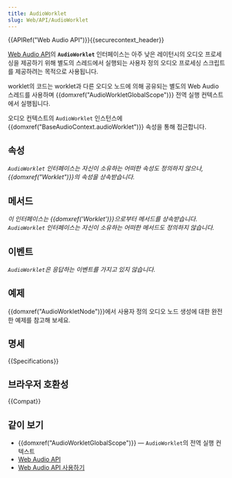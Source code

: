 ```yaml
---
title: AudioWorklet
slug: Web/API/AudioWorklet
---
```

{{APIRef("Web Audio API")}}{{securecontext_header}}

[Web Audio API](/ko/docs/Web/API/Web_Audio_API)의 **`AudioWorklet`** 인터페이스는 아주 낮은 레이턴시의 오디오 프로세싱을 제공하기 위해 별도의 스레드에서 실행되는 사용자 정의 오디오 프로세싱 스크립트를 제공하려는 목적으로 사용됩니다.

worklet의 코드는 worklet과 다른 오디오 노드에 의해 공유되는 별도의 Web Audio 스레드를 사용하며 {{domxref("AudioWorkletGlobalScope")}} 전역 실행 컨텍스트에서 실행됩니다.

오디오 컨텍스트의 `AudioWorklet` 인스턴스에 {{domxref("BaseAudioContext.audioWorklet")}} 속성을 통해 접근합니다.

## 속성

_`AudioWorklet` 인터페이스는 자신이 소유하는 어떠한 속성도 정의하지 않으나, {{domxref("Worklet")}}의 속성을 상속받습니다._

## 메서드

_이 인터페이스는 {{domxref('Worklet')}}으로부터 메서드를 상속받습니다. `AudioWorklet` 인터페이스는 자신이 소유하는 어떠한 메서드도 정의하지 않습니다._

## 이벤트

_`AudioWorklet`은 응답하는 이벤트를 가지고 있지 않습니다._

## 예제

{{domxref("AudioWorkletNode")}}에서 사용자 정의 오디오 노드 생성에 대한 완전한 예제를 참고해 보세요.

## 명세

{{Specifications}}

## 브라우저 호환성

{{Compat}}

## 같이 보기

- {{domxref("AudioWorkletGlobalScope")}} — `AudioWorklet`의 전역 실행 컨텍스트
- [Web Audio API](/ko/docs/Web/API/Web_Audio_API)
- [Web Audio API 사용하기](/ko/docs/Web/API/Web_Audio_API/Using_Web_Audio_API)
